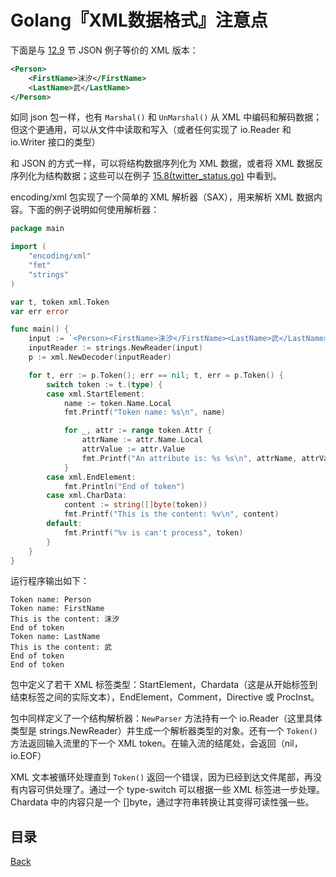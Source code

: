# Golang『XML数据格式』注意点

下面是与 [12.9](https://github.com/unknwon/the-way-to-go_ZH_CN/blob/master/eBook/12.9.md) 节 JSON 例子等价的 XML 版本：

```xml
<Person>
    <FirstName>沫汐</FirstName>
    <LastName>武</LastName>
</Person>
```

如同 json 包一样，也有 `Marshal()` 和 `UnMarshal()` 从 XML 中编码和解码数据；但这个更通用，可以从文件中读取和写入（或者任何实现了 io.Reader 和 io.Writer 接口的类型）

和 JSON 的方式一样，可以将结构数据序列化为 XML 数据，或者将 XML 数据反序列化为结构数据；这些可以在例子 [15.8(twitter_status.go)](https://github.com/unknwon/the-way-to-go_ZH_CN/blob/master/eBook/examples/chapter_15/twitter_status.go) 中看到。

encoding/xml 包实现了一个简单的 XML 解析器（SAX），用来解析 XML 数据内容。下面的例子说明如何使用解析器：

```go
package main

import (
	"encoding/xml"
	"fmt"
	"strings"
)

var t, token xml.Token
var err error

func main() {
	input := `<Person><FirstName>沫汐</FirstName><LastName>武</LastName></Person>`
	inputReader := strings.NewReader(input)
	p := xml.NewDecoder(inputReader)

	for t, err := p.Token(); err == nil; t, err = p.Token() {
		switch token := t.(type) {
		case xml.StartElement:
			name := token.Name.Local
			fmt.Printf("Token name: %s\n", name)

			for _, attr := range token.Attr {
				attrName := attr.Name.Local
				attrValue := attr.Value
				fmt.Printf("An attribute is: %s %s\n", attrName, attrValue)
			}
		case xml.EndElement:
			fmt.Println("End of token")
		case xml.CharData:
			content := string([]byte(token))
			fmt.Printf("This is the content: %v\n", content)
		default:
			fmt.Printf("%v is can't process", token)
		}
	}
}
```

运行程序输出如下：

```shell
Token name: Person
Token name: FirstName
This is the content: 沫汐
End of token
Token name: LastName
This is the content: 武
End of token
End of token
```

包中定义了若干 XML 标签类型：StartElement，Chardata（这是从开始标签到结束标签之间的实际文本），EndElement，Comment，Directive 或 ProcInst。


包中同样定义了一个结构解析器：`NewParser` 方法持有一个 io.Reader（这里具体类型是 strings.NewReader）并生成一个解析器类型的对象。还有一个 `Token()` 方法返回输入流里的下一个 XML token。在输入流的结尾处，会返回（nil，io.EOF）

XML 文本被循环处理直到 `Token()` 返回一个错误，因为已经到达文件尾部，再没有内容可供处理了。通过一个 type-switch 可以根据一些 XML 标签进一步处理。Chardata 中的内容只是一个 []byte，通过字符串转换让其变得可读性强一些。

## 目录
[Back](../GolangNotice.md)